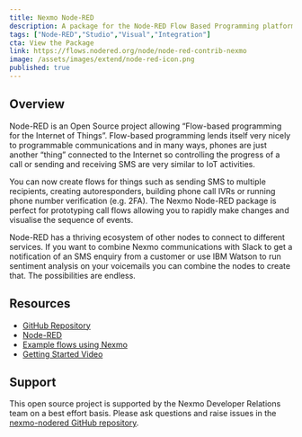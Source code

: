 ```yaml
---
title: Nexmo Node-RED
description: A package for the Node-RED Flow Based Programming platform
tags: ["Node-RED","Studio","Visual","Integration"]
cta: View the Package
link: https://flows.nodered.org/node/node-red-contrib-nexmo
image: /assets/images/extend/node-red-icon.png
published: true
---
```


## Overview

Node-RED is an Open Source project allowing “Flow-based programming for the Internet of Things”. Flow-based programming lends itself very nicely to programmable communications and in many ways, phones are just another “thing” connected to the Internet so controlling the progress of a call or sending and receiving SMS are very similar to IoT activities.

You can now create flows for things such as sending SMS to multiple recipients, creating autoresponders, building phone call IVRs or running phone number verification (e.g. 2FA). The Nexmo Node-RED package is perfect for prototyping call flows allowing you to rapidly make changes and visualise the sequence of events.

Node-RED has a thriving ecosystem of other nodes to connect to different services. If you want to combine Nexmo communications with Slack to get a notification of an SMS enquiry from a customer or use IBM Watson to run sentiment analysis on your voicemails you can combine the nodes to create that. The possibilities are endless.


## Resources

* [GitHub Repository](https://github.com/nexmo/nexmo-nodered)
* [Node-RED](https://nodered.org)
* [Example flows using Nexmo](https://flows.nodered.org/?term=nexmo&type=flow&num_pages=1)
* [Getting Started Video](https://youtu.be/cfdNm1xII2A)

## Support

This open source project is supported by the Nexmo Developer Relations team on a best effort basis. Please ask questions and raise issues in the [nexmo-nodered GitHub repository](https://github.com/Nexmo/nexmo-nodered/issues).

